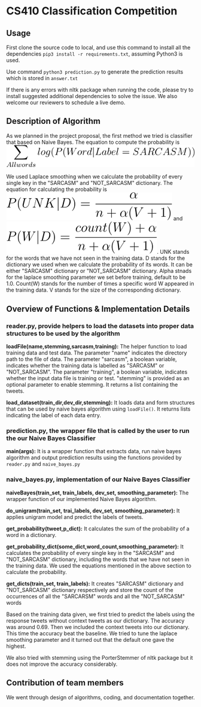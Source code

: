 # CS410 Classification Competition
 
## Usage
First clone the source code to local, and use this command to install all the dependencies `pip3 install -r requirements.txt`, assuming Python3 is used. 

Use command `python3 prediction.py` to generate the prediction results which is stored in `answer.txt`

If there is any errors with nltk package when running the code, please try to install suggested additional dependencies to solve the issue. We also welcome our reviewers to schedule a live demo.

## Description of Algorithm
As we planned in the project proposal, the first method we tried is classifier that based on Naive Bayes. The equation to compute the probability is ![eq1](https://github.com/EsportsNoEyes/CourseProject/blob/main/eq1.svg)

We used Laplace smoothing when we calculate the probability of every single key in the "SARCASM" and "NOT\_SARCASM" dictionary. The equation for calculating the probability is ![eq2](https://github.com/EsportsNoEyes/CourseProject/blob/main/eq2.svg) and ![eq3](https://github.com/EsportsNoEyes/CourseProject/blob/main/eq3.svg). UNK stands for the words that we have not seen in the training data. D stands for the dictionary we used when we calculate the probability of its words. It can be either "SARCASM" dictionary or "NOT\_SARCASM" dictionary. Alpha stnads for the laplace smoothing parameter we set before training, default to be 1.0. Count(W) stands for the number of times a specific word W appeared in the training data. V stands for the size of the corresponding dictionary.

## Overview of Functions & Implementation Details
### reader.py, provide helpers to load the datasets into proper data structures to be used by the algorithm
**loadFile(name,stemming,sarcasm,training):** The helper function to load training data and test data. The parameter "name" indicates the directory path to the file of data. The parameter "sarcasm", a boolean variable, indicates whether the training data is labelled as "SARCASM" or "NOT_SARCASM". The parameter "training", a boolean variable, indicates whether the input data file is training or test. "stemming" is provided as an optional parameter to enable stemming. It returns a list containing the tweets.

**load\_dataset(train\_dir,dev\_dir,stemming):** It loads data and form structures that can be used by naive bayes algorithm using `loadFile()`. It returns lists indicating the label of each data entry.


### prediction.py, the wrapper file that is called by the user to run the our Naive Bayes Classifier
**main(args):** It is a wrapper function that extracts data, run naive bayes algorithm and output prediction results using the functions provided by `reader.py` and `naive_bayes.py`

### naive\_bayes.py, implementation of our Naive Bayes Classifier
**naiveBayes(train\_set, train\_labels, dev_set, smoothing\_parameter):** The wrapper function of our implemented Naive Bayes algorithm.

**do\_unigram(train\_set, trai\_labels, dev\_set, smoothing\_parameter):** It applies unigram model and predict the labels of tweets.

**get\_probability(tweet,p\_dict):** It calculates the sum of the probability of a word in a dictionary.

**get\_probability\_dict(some\_dict,word\_count,smoothing\_parameter):** It calculates the probability of every single key in the "SARCASM" and "NOT_SARCASM" dictionary, including the words that we have not seen in the training data. We used the equations mentioned in the above section to calculate the probability.

**get\_dicts(train\_set, train\_labels):** It creates "SARCASM" dictionary and "NOT\_SARCASM" dictionary respectively and store the count of the occurrences of all the "SARCARSM" words and all the "NOT_SARCASM" words

Based on the training data given, we first tried to predict the labels using the response tweets without context tweets as our dictionary. The accuracy was around 0.69. Then we included the context tweets into our dictionary. This time the accuracy beat the baseline. We tried to tune the laplace smoothing parameter and it turned out that the default one gave the highest. 

We also tried with stemming using the PorterStemmer of nltk package but it does not improve the accuracy considerably.


## Contribution of team members
We went through design of algorithms, coding, and documentation together.

 
  
 

